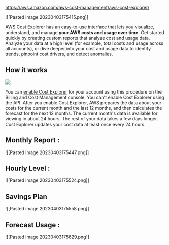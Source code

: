 https://aws.amazon.com/aws-cost-management/aws-cost-explorer/

![[Pasted image 20230403175415.png]]

AWS Cost Explorer has an easy-to-use interface that lets you visualize, understand, and manage **your AWS costs and usage over time.** Get started quickly by creating custom reports that analyze cost and usage data. Analyze your data at a high level (for example, total costs and usage across all accounts), or dive deeper into your cost and usage data to identify trends, pinpoint cost drivers, and detect anomalies.  

## How it works

![](https://d1.awsstatic.com/aws-cloud-financial-managment/aws-cost-explorer-diagram.36df791eafa0210c0c5b0ccdad499e77e1d303f4.png)

You can [enable Cost Explorer](https://docs.aws.amazon.com/cost-management/latest/userguide/ce-enable.html) for your account using this procedure on the Billing and Cost Management console. You can't enable Cost Explorer using the API. After you enable Cost Explorer, AWS prepares the data about your costs for the current month and the last 12 months, and then calculates the forecast for the next 12 months. The current month's data is available for viewing in about 24 hours. The rest of your data takes a few days longer. Cost Explorer updates your cost data at least once every 24 hours.

## Monthly Report : 
![[Pasted image 20230403175447.png]]

## Hourly Level : 
![[Pasted image 20230403175524.png]]

## Savings Plan 
![[Pasted image 20230403175558.png]]

## Forecast Usage : 
![[Pasted image 20230403175629.png]]

